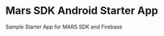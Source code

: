 Mars SDK Android Starter App
==============================

Sample Starter App for MARS SDK and Firebase

